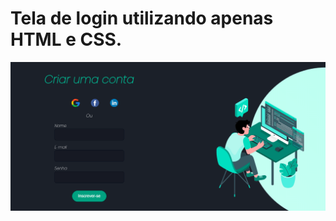 # Tela de login utilizando apenas HTML e CSS.

<p align="center">
   <img  src="/homepage.png" alt="homepage" />
</p>
